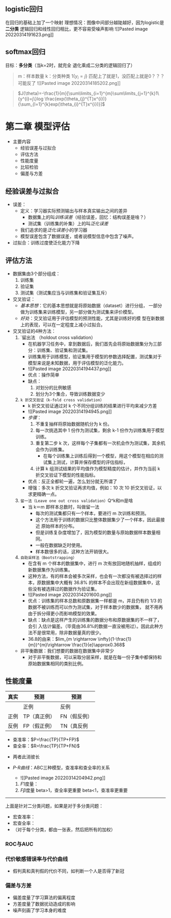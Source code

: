 ## logistic回归
在回归的基础上加了一个映射
理想情况：图像中间部分越陡越好，因为logistic是**二分类**
逻辑回归和线性回归相比，更不容易受噪声影响
![[Pasted image 20220314191623.png]]
## softmax回归
目标：**多分类**（当k=2时，就完全
退化乘成二分类的逻辑回归了）
>m：样本数量
>k：分类种类
>$1\{y_{i}=j\}$ 匹配上了就是1，没匹配上就是0？？？可能反了
>![[Pasted image 20220314185202.png]]

>$J(\theta)=-\frac{1}{m}[\sum\limits_{i=1}^{m}\sum\limits_{j=1}^{k}1\{y^{i}=j\}log \frac{exp(\theta_{j}^{T}x^{i})}{\sum_{l=1}^{k}exp(\theta_{i}^{T}x^{i})}]$

# 第二章 模型评估
- 主要内容
	- 经验误差与过拟合 
	- 评估方法 
	- 性能度量 
	- 比较检验 
	- 偏差与方差
## 经验误差与过拟合
- 误差：
	- 定义：学习器实际预测输出与样本真实输出之间的差异
		- 数据集上的叫*训练误差*（经验误差，回忆：结构误差是啥？）
		- 测试集（训练集的补集）上的叫*泛化误差*
	- 我们追求的是*泛化误差*小的学习器
	- 模型误差包含了数据误差，或者说模型信息中包含了噪声。
- 过拟合：训练过度使泛化能力下降
## 评估方法
- 数据集由3个部分组成：
	1. 训练集
	2. 验证集
	3. 测试集（测试集应当与训练集和验证集互斥）
- 交叉验证：
	- *基本思想*：它的基本思想就是将原始数据（dataset）进行分组， 一部分做为训练集来训练模型，另一部分做为测试集来评价模型。
	- *好处*：交叉验证用于评估模型的预测性能，尤其是训练好的模 型在新数据上的表现，可以在一定程度上减小过拟合。
- 交叉验证的4种方法：
	1. `留出法 （holdout cross validation）
		- 在机器学习任务中，拿到数据后，我们首先会将原始数据集分为三部分：训练集、验证集和测试集。
		- 训练集用于训练模型，验证集用于模型的参数选择配置，测试集对于模型来说是未知数据，用于评估模型的泛化能力。
		- ![[Pasted image 20220314194437.png]]
		- 优点：操作简单
		- 缺点：
			1. 对划分的比例敏感
			2. 划分为3个集合，导致训练数据变少
	2. `k 折交叉验证（k-fold cross validation）`
		- k 折交叉验证通过对 k 个不同分组训练的结果进行平均来减少方差
		- ![[Pasted image 20220314194945.png]]
		- *步骤*：
			1. 不重复抽样将原始数据随机分为 k 份。
			2. 每一次挑选其中 1 份作为测试集，剩余 k-1 份作为训练集用于模型训练。
			3. 重复第二步 k 次，这样每个子集都有一次机会作为测试集，其余机会作为训练集。
				- 在每个训练集上训练后得到一个模型，用这个模型在相应的测试集上测试，计算并保存模型的评估指标，
			4. 计算 k 组测试结果的平均值作为模型精度的估计，并作为当前 k 折交叉验证下模型的性能指标。
		- 优点：反正全都轮一遍，怎么划分就无所谓了
		- 增强：多次 k 折交叉验证再求均值，例如：10 次 10 折交叉验证，以求更精确一点。
	3. `留一法（Leave one out cross validation）`Q^k和m是啥
		-  当 k＝m 即样本总数时，叫做留一法
			- 每次的测试集都只有一个样本，要进行 m 次训练和预测。
			- 这个方法用于训练的数据只比整体数据集少了一个样本，因此最接近 原始样本的分布。 
			- 但是训练复杂度增加了，因为模型的数量与原始数据样本数量相同。
			- 一般在数据缺乏时使用。
			-  样本数很多的话，这种方法开销很大。
	4. `自助采样法（Bootstrapping）` 
		- 在含有 m 个样本的数据集中，进行 m 次有放回地随机抽样，组成的 新数据集作为训练集。
		- 这种方法，有的样本会被多次采样，也会有一次都没有被选择过的样 本，原数据集中大概有 36.8% 的样本不会出现在新组数据集中，这 些没有被选择过的数据作为验证集。
		- ![[Pasted image 20220314201600.png]]
		- 优点：训练集的样本总数和原数据集一样都是 m，并且仍有约 1/3 的数据不被训练而可以作为测试集，对于样本数少的数据集， 就不用再由于拆分得更小而影响模型的效果。
		- 缺点：缺点是这样产生的训练集的数据分布和原数据集的不一样了，会引 入估计偏差。（毕竟由36.8%的数据一直没被用过）。因此此种方法不是很常用，除非数据量真的很少。
		- 36.8的由来：$lim_{m \rightarrow \infty}(1-\frac{1}{m})^{m}\rightarrow \frac{1}{e}\approx0.368$ 
	- 非平衡数据：我们想要的数据在数据集中非常少
		- 对于非平衡数据，可以采取分层采样，就是在每一份子集中都保持和原始数据集相同的类别比例。
## 性能度量
| 真实 | 预测         | 预测         |
| ---- | ------------ | ------------ |
|      | 正例         | 反例         |
| 正例 | TP（真正例） | FN（假反例） |
| 反例 | FP（假正例） | TN（真反例   |

* 查准率：$P=\frac{TP}{TP+FP}$
* 查全率：$R=\frac{TP}{TP+FN}$
- 两者此消彼长
- *P-R曲线*：ABC三种模型，查准率和查全率的关系
	- ![[Pasted image 20220314204942.png]]

	1. $F1$度量：
	2. $F\beta$度量
	beta>1，查全率更重要
	beta<1，查准率更重要
---
上面是针对二分类问题，如果是对于多分类问题：
- 宏查准率：
- 宏查全率：
- （对于每个分类，都由一张表，然后把所有的加权）

### ROC与AUC

### 代价敏感错误率与代价曲线
- 假判真和真判假的代价不同，如判断一个人是否得了新冠
### 偏差与方差
- 偏差度量了学习算法的偏离程度
- 方差度量了数据扰动造成的影响
- 噪声刻画了学习本身的难度
